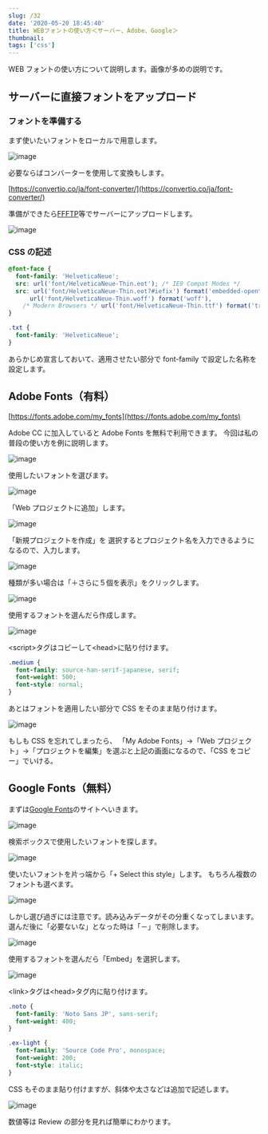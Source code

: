 ```yaml
---
slug: /32
date: '2020-05-20 18:45:40'
title: WEBフォントの使い方＜サーバー、Adobe、Google＞
thumbnail:
tags: ['css']
---
```

WEB フォントの使い方について説明します。画像が多めの説明です。

## サーバーに直接フォントをアップロード

### フォントを準備する

まず使いたいフォントをローカルで用意します。

![image](/img/blog/contents/2020/05/image.png)

必要ならばコンバーターを使用して変換もします。

[https://convertio.co/ja/font-converter/](https://convertio.co/ja/font-converter/)

準備ができたら[FFFTP](https://forest.watch.impress.co.jp/library/software/ffftp/)等でサーバーにアップロードします。

![image](/img/blog/contents/2020/05/image-1.png)

### CSS の記述

```css
@font-face {
  font-family: 'HelveticaNeue';
  src: url('font/HelveticaNeue-Thin.eot'); /* IE9 Compat Modes */
  src: url('font/HelveticaNeue-Thin.eot?#iefix') format('embedded-opentype'), /* IE6-IE8 */
      url('font/HelveticaNeue-Thin.woff') format('woff'),
    /* Modern Browsers */ url('font/HelveticaNeue-Thin.ttf') format('truetype'); /* Safari, Android, iOS */
}

.txt {
  font-family: 'HelveticaNeue';
}
```

あらかじめ宣言しておいて、適用させたい部分で font-family で設定した名称を設定します。

## Adobe Fonts（有料）

[https://fonts.adobe.com/my_fonts](https://fonts.adobe.com/my_fonts)

Adobe CC に加入していると Adobe Fonts を無料で利用できます。
今回は私の普段の使い方を例に説明します。

![image](/img/blog/contents/2020/05/image-2.png)

使用したいフォントを選びます。

![image](/img/blog/contents/2020/05/2.jpg)

「Web プロジェクトに追加」します。

![image](/img/blog/contents/2020/05/image-3.png)

「新規プロジェクトを作成」を 選択するとプロジェクト名を入力できるようになるので、入力します。

![image](/img/blog/contents/2020/05/image-4.png)

種類が多い場合は「＋さらに５個を表示」をクリックします。

![image](/img/blog/contents/2020/05/image-5.png)

使用するフォントを選んだら作成します。

![image](/img/blog/contents/2020/05/3.jpg)

\<script\>タグはコピーして\<head\>に貼り付けます。

```css
.medium {
  font-family: source-han-serif-japanese, serif;
  font-weight: 500;
  font-style: normal;
}
```

あとはフォントを適用したい部分で CSS をそのまま貼り付けます。

![image](/img/blog/contents/2020/05/4.jpg)

もしも CSS を忘れてしまったら、
「My Adobe Fonts」→「Web プロジェクト」→「プロジェクトを編集」を選ぶと上記の画面になるので、「CSS をコピー」でいける。

## Google Fonts（無料）

まずは[Google Fonts](https://fonts.google.com/)のサイトへいきます。

![image](/img/blog/contents/2020/05/image-6.png)

検索ボックスで使用したいフォントを探します。

![image](/img/blog/contents/2020/05/image-7.png)

使いたいフォントを片っ端から「+ Select this style」します。
もちろん複数のフォントも選べます。

![image](/img/blog/contents/2020/05/5.jpg)

しかし選び過ぎには注意です。読み込みデータがその分重くなってしまいます。
選んだ後に「必要ないな」となった時は「－」で削除します。

![image](/img/blog/contents/2020/05/image-9.png)

使用するフォントを選んだら「Embed」を選択します。

![image](/img/blog/contents/2020/05/image-10.png)

\<link\>タグは\<head\>タグ内に貼り付けます。

```css
.noto {
  font-family: 'Noto Sans JP', sans-serif;
  font-weight: 400;
}

.ex-light {
  font-family: 'Source Code Pro', monospace;
  font-weight: 200;
  font-style: italic;
}
```

CSS もそのまま貼り付けますが、斜体や太さなどは追加で記述します。

![image](/img/blog/contents/2020/05/7.jpg)

数値等は Review の部分を見れば簡単にわかります。
